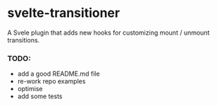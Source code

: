 # svelte-transitioner

A Svele plugin that adds new hooks for customizing mount / unmount transitions.

### TODO:
- add a good README.md file
- re-work repo examples
- optimise
- add some tests
